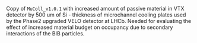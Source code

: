 Copy of `MuColl_v1.0.1` with increased amount of passive material in VTX detector by 500 um of Si - thickness of microchannel cooling plates used by the Phase2 upgraded VELO detector at LHCb.
Needed for evaluating the effect of increased material budget on occupancy due to secondary interactions of the BIB particles.
